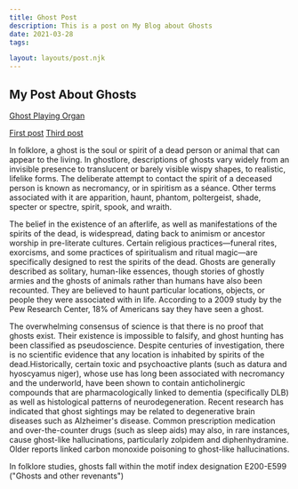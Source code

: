 ```yaml
---
title: Ghost Post
description: This is a post on My Blog about Ghosts
date: 2021-03-28
tags:

layout: layouts/post.njk
---
```



## My Post About Ghosts

[Ghost Playing Organ](img\ghost-playing-organ.jpg)

<a href="{{ '/posts/firstpost/' | url }}">First post</a>
<a href="{{ '/posts/thirdpost/' | url }}">Third post</a>

In folklore, a ghost is the soul or spirit of a dead person or animal that can appear to the living. In ghostlore, descriptions of ghosts vary widely from an invisible presence to translucent or barely visible wispy shapes, to realistic, lifelike forms. The deliberate attempt to contact the spirit of a deceased person is known as necromancy, or in spiritism as a séance. Other terms associated with it are apparition, haunt, phantom, poltergeist, shade, specter or spectre, spirit, spook, and wraith.

The belief in the existence of an afterlife, as well as manifestations of the spirits of the dead, is widespread, dating back to animism or ancestor worship in pre-literate cultures. Certain religious practices—funeral rites, exorcisms, and some practices of spiritualism and ritual magic—are specifically designed to rest the spirits of the dead. Ghosts are generally described as solitary, human-like essences, though stories of ghostly armies and the ghosts of animals rather than humans have also been recounted. They are believed to haunt particular locations, objects, or people they were associated with in life. According to a 2009 study by the Pew Research Center, 18% of Americans say they have seen a ghost.

The overwhelming consensus of science is that there is no proof that ghosts exist.  Their existence is impossible to falsify, and ghost hunting has been classified as pseudoscience. Despite centuries of investigation, there is no scientific evidence that any location is inhabited by spirits of the dead.Historically, certain toxic and psychoactive plants (such as datura and hyoscyamus niger), whose use has long been associated with necromancy and the underworld, have been shown to contain anticholinergic compounds that are pharmacologically linked to dementia (specifically DLB) as well as histological patterns of neurodegeneration. Recent research has indicated that ghost sightings may be related to degenerative brain diseases such as Alzheimer's disease. Common prescription medication and over-the-counter drugs (such as sleep aids) may also, in rare instances, cause ghost-like hallucinations, particularly zolpidem and diphenhydramine. Older reports linked carbon monoxide poisoning to ghost-like hallucinations.

In folklore studies, ghosts fall within the motif index designation E200-E599 ("Ghosts and other revenants")